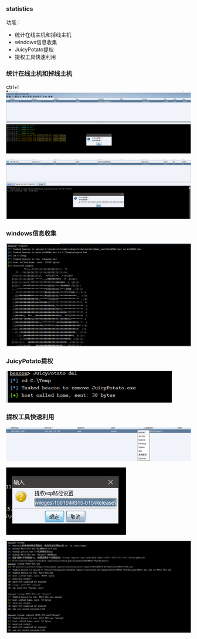 ### statistics ###
功能：
* 统计在线主机和掉线主机
* windows信息收集
* JuicyPotato提权
* 提权工具快速利用

### 统计在线主机和掉线主机 ###
ctrl+l
![](images/image.png)

![](images/beaconfailed.png)

### windows信息收集 ###
![](images/information.png)

### JuicyPotato提权 ###
![](images/potatodel.png)

### 提权工具快速利用 ###
![](images/img.png)

![](images/setpath.png)

![](images/winexp.png)
